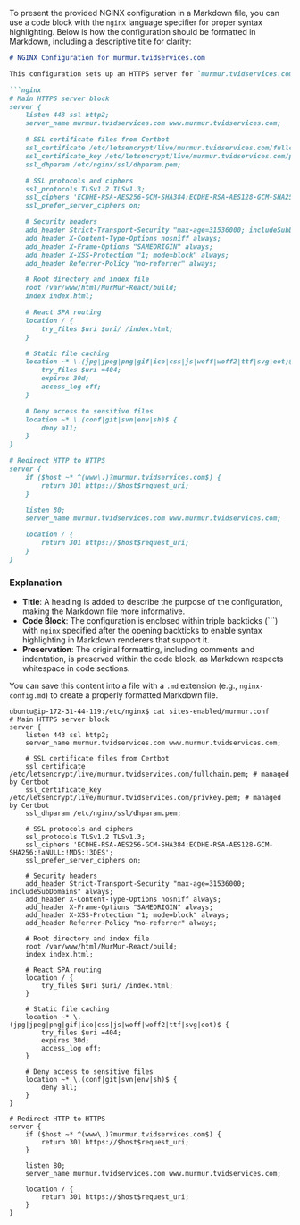To present the provided NGINX configuration in a Markdown file, you can use a code block with the `nginx` language specifier for proper syntax highlighting. Below is how the configuration should be formatted in Markdown, including a descriptive title for clarity:

```markdown
# NGINX Configuration for murmur.tvidservices.com

This configuration sets up an HTTPS server for `murmur.tvidservices.com` and `www.murmur.tvidservices.com` with SSL certificates managed by Certbot, along with a redirect from HTTP to HTTPS for enhanced security.

```nginx
# Main HTTPS server block
server {
    listen 443 ssl http2;
    server_name murmur.tvidservices.com www.murmur.tvidservices.com;

    # SSL certificate files from Certbot
    ssl_certificate /etc/letsencrypt/live/murmur.tvidservices.com/fullchain.pem; # managed by Certbot
    ssl_certificate_key /etc/letsencrypt/live/murmur.tvidservices.com/privkey.pem; # managed by Certbot
    ssl_dhparam /etc/nginx/ssl/dhparam.pem;

    # SSL protocols and ciphers
    ssl_protocols TLSv1.2 TLSv1.3;
    ssl_ciphers 'ECDHE-RSA-AES256-GCM-SHA384:ECDHE-RSA-AES128-GCM-SHA256:!aNULL:!MD5:!3DES';
    ssl_prefer_server_ciphers on;

    # Security headers
    add_header Strict-Transport-Security "max-age=31536000; includeSubDomains" always;
    add_header X-Content-Type-Options nosniff always;
    add_header X-Frame-Options "SAMEORIGIN" always;
    add_header X-XSS-Protection "1; mode=block" always;
    add_header Referrer-Policy "no-referrer" always;

    # Root directory and index file
    root /var/www/html/MurMur-React/build;
    index index.html;

    # React SPA routing
    location / {
        try_files $uri $uri/ /index.html;
    }

    # Static file caching
    location ~* \.(jpg|jpeg|png|gif|ico|css|js|woff|woff2|ttf|svg|eot)$ {
        try_files $uri =404;
        expires 30d;
        access_log off;
    }

    # Deny access to sensitive files
    location ~* \.(conf|git|svn|env|sh)$ {
        deny all;
    }
}

# Redirect HTTP to HTTPS
server {
    if ($host ~* ^(www\.)?murmur.tvidservices.com$) {
        return 301 https://$host$request_uri;
    }

    listen 80;
    server_name murmur.tvidservices.com www.murmur.tvidservices.com;

    location / {
        return 301 https://$host$request_uri;
    }
}
```


### Explanation
- **Title**: A heading is added to describe the purpose of the configuration, making the Markdown file more informative.
- **Code Block**: The configuration is enclosed within triple backticks (```) with `nginx` specified after the opening backticks to enable syntax highlighting in Markdown renderers that support it.
- **Preservation**: The original formatting, including comments and indentation, is preserved within the code block, as Markdown respects whitespace in code sections.

You can save this content into a file with a `.md` extension (e.g., `nginx-config.md`) to create a properly formatted Markdown file.

```
ubuntu@ip-172-31-44-119:/etc/nginx$ cat sites-enabled/murmur.conf
# Main HTTPS server block
server {
    listen 443 ssl http2;
    server_name murmur.tvidservices.com www.murmur.tvidservices.com;

    # SSL certificate files from Certbot
    ssl_certificate /etc/letsencrypt/live/murmur.tvidservices.com/fullchain.pem; # managed by Certbot
    ssl_certificate_key /etc/letsencrypt/live/murmur.tvidservices.com/privkey.pem; # managed by Certbot
    ssl_dhparam /etc/nginx/ssl/dhparam.pem;

    # SSL protocols and ciphers
    ssl_protocols TLSv1.2 TLSv1.3;
    ssl_ciphers 'ECDHE-RSA-AES256-GCM-SHA384:ECDHE-RSA-AES128-GCM-SHA256:!aNULL:!MD5:!3DES';
    ssl_prefer_server_ciphers on;

    # Security headers
    add_header Strict-Transport-Security "max-age=31536000; includeSubDomains" always;
    add_header X-Content-Type-Options nosniff always;
    add_header X-Frame-Options "SAMEORIGIN" always;
    add_header X-XSS-Protection "1; mode=block" always;
    add_header Referrer-Policy "no-referrer" always;

    # Root directory and index file
    root /var/www/html/MurMur-React/build;
    index index.html;

    # React SPA routing
    location / {
        try_files $uri $uri/ /index.html;
    }

    # Static file caching
    location ~* \.(jpg|jpeg|png|gif|ico|css|js|woff|woff2|ttf|svg|eot)$ {
        try_files $uri =404;
        expires 30d;
        access_log off;
    }

    # Deny access to sensitive files
    location ~* \.(conf|git|svn|env|sh)$ {
        deny all;
    }
}

# Redirect HTTP to HTTPS
server {
    if ($host ~* ^(www\.)?murmur.tvidservices.com$) {
        return 301 https://$host$request_uri;
    }

    listen 80;
    server_name murmur.tvidservices.com www.murmur.tvidservices.com;

    location / {
        return 301 https://$host$request_uri;
    }
}
```
